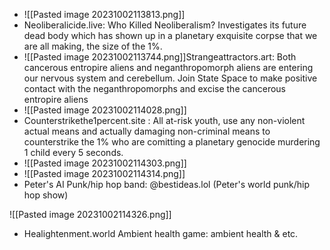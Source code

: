 
- ![[Pasted image 20231002113813.png]]
- Neoliberalicide.live: Who Killed Neoliberalism? Investigates its future dead body which has shown up in a planetary exquisite corpse that we are all making, the size of the 1%.
- ![[Pasted image 20231002113744.png]]Strangeattractors.art: Both cancerous entropire aliens and neganthropomorph aliens are entering our nervous system and cerebellum. Join State Space to make positive contact with the neganthropomorphs and excise the cancerous entropire aliens 
- ![[Pasted image 20231002114028.png]]
- Counterstrikethe1percent.site : All at-risk youth, use any non-violent actual means and actually damaging non-criminal means to counterstrike the 1% who are comitting a planetary genocide murdering 1 child every 5 seconds.
- ![[Pasted image 20231002114303.png]]
- ![[Pasted image 20231002114314.png]]
- Peter's AI Punk/hip hop band: @bestideas.lol (Peter's world punk/hip hop show)

![[Pasted image 20231002114326.png]]
- Healightenment.world Ambient health game: ambient health & etc. 